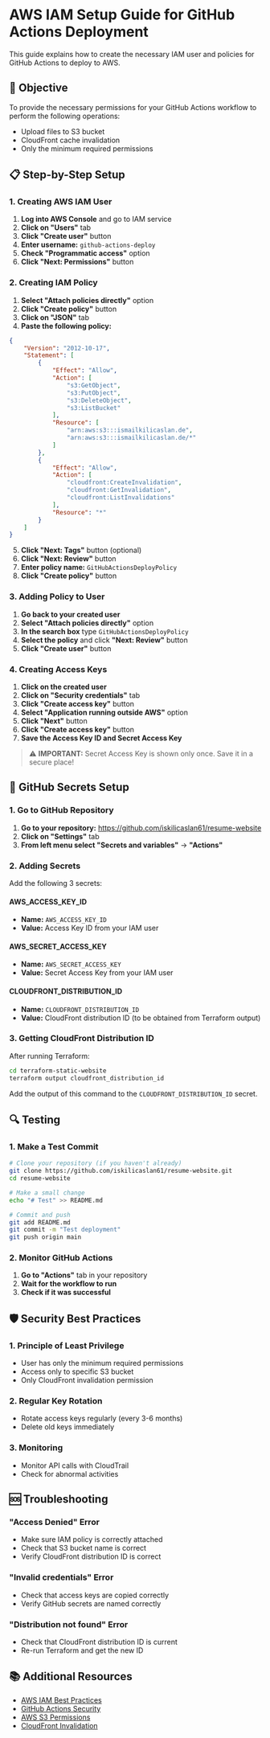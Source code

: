# AWS IAM Setup Guide for GitHub Actions Deployment

This guide explains how to create the necessary IAM user and policies for GitHub Actions to deploy to AWS.

## 🎯 Objective

To provide the necessary permissions for your GitHub Actions workflow to perform the following operations:
- Upload files to S3 bucket
- CloudFront cache invalidation
- Only the minimum required permissions

## 📋 Step-by-Step Setup

### 1. Creating AWS IAM User

1. **Log into AWS Console** and go to IAM service
2. **Click on "Users"** tab
3. **Click "Create user"** button
4. **Enter username:** `github-actions-deploy`
5. **Check "Programmatic access"** option
6. **Click "Next: Permissions"** button

### 2. Creating IAM Policy

1. **Select "Attach policies directly"** option
2. **Click "Create policy"** button
3. **Click on "JSON"** tab
4. **Paste the following policy:**

```json
{
    "Version": "2012-10-17",
    "Statement": [
        {
            "Effect": "Allow",
            "Action": [
                "s3:GetObject",
                "s3:PutObject",
                "s3:DeleteObject",
                "s3:ListBucket"
            ],
            "Resource": [
                "arn:aws:s3:::ismailkilicaslan.de",
                "arn:aws:s3:::ismailkilicaslan.de/*"
            ]
        },
        {
            "Effect": "Allow",
            "Action": [
                "cloudfront:CreateInvalidation",
                "cloudfront:GetInvalidation",
                "cloudfront:ListInvalidations"
            ],
            "Resource": "*"
        }
    ]
}
```

5. **Click "Next: Tags"** button (optional)
6. **Click "Next: Review"** button
7. **Enter policy name:** `GitHubActionsDeployPolicy`
8. **Click "Create policy"** button

### 3. Adding Policy to User

1. **Go back to your created user**
2. **Select "Attach policies directly"** option
3. **In the search box** type `GitHubActionsDeployPolicy`
4. **Select the policy** and click **"Next: Review"** button
5. **Click "Create user"** button

### 4. Creating Access Keys

1. **Click on the created user**
2. **Click on "Security credentials"** tab
3. **Click "Create access key"** button
4. **Select "Application running outside AWS"** option
5. **Click "Next"** button
6. **Click "Create access key"** button
7. **Save the Access Key ID and Secret Access Key**

> ⚠️ **IMPORTANT:** Secret Access Key is shown only once. Save it in a secure place!

## 🔐 GitHub Secrets Setup

### 1. Go to GitHub Repository

1. **Go to your repository:** https://github.com/iskilicaslan61/resume-website
2. **Click on "Settings"** tab
3. **From left menu select "Secrets and variables"** → **"Actions"**

### 2. Adding Secrets

Add the following 3 secrets:

#### AWS_ACCESS_KEY_ID
- **Name:** `AWS_ACCESS_KEY_ID`
- **Value:** Access Key ID from your IAM user

#### AWS_SECRET_ACCESS_KEY
- **Name:** `AWS_SECRET_ACCESS_KEY`
- **Value:** Secret Access Key from your IAM user

#### CLOUDFRONT_DISTRIBUTION_ID
- **Name:** `CLOUDFRONT_DISTRIBUTION_ID`
- **Value:** CloudFront distribution ID (to be obtained from Terraform output)

### 3. Getting CloudFront Distribution ID

After running Terraform:

```bash
cd terraform-static-website
terraform output cloudfront_distribution_id
```

Add the output of this command to the `CLOUDFRONT_DISTRIBUTION_ID` secret.

## 🔍 Testing

### 1. Make a Test Commit

```bash
# Clone your repository (if you haven't already)
git clone https://github.com/iskilicaslan61/resume-website.git
cd resume-website

# Make a small change
echo "# Test" >> README.md

# Commit and push
git add README.md
git commit -m "Test deployment"
git push origin main
```

### 2. Monitor GitHub Actions

1. **Go to "Actions"** tab in your repository
2. **Wait for the workflow to run**
3. **Check if it was successful**

## 🛡️ Security Best Practices

### 1. Principle of Least Privilege
- User has only the minimum required permissions
- Access only to specific S3 bucket
- Only CloudFront invalidation permission

### 2. Regular Key Rotation
- Rotate access keys regularly (every 3-6 months)
- Delete old keys immediately

### 3. Monitoring
- Monitor API calls with CloudTrail
- Check for abnormal activities

## 🆘 Troubleshooting

### "Access Denied" Error
- Make sure IAM policy is correctly attached
- Check that S3 bucket name is correct
- Verify CloudFront distribution ID is correct

### "Invalid credentials" Error
- Check that access keys are copied correctly
- Verify GitHub secrets are named correctly

### "Distribution not found" Error
- Check that CloudFront distribution ID is current
- Re-run Terraform and get the new ID

## 📚 Additional Resources

- [AWS IAM Best Practices](https://docs.aws.amazon.com/IAM/latest/UserGuide/best-practices.html)
- [GitHub Actions Security](https://docs.github.com/en/actions/security-guides/security-hardening-for-github-actions)
- [AWS S3 Permissions](https://docs.aws.amazon.com/AmazonS3/latest/userguide/using-with-s3-actions.html)
- [CloudFront Invalidation](https://docs.aws.amazon.com/AmazonCloudFront/latest/DeveloperGuide/Invalidation.html) 